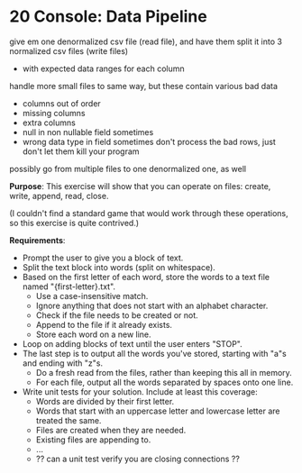 # 20 Console: Data Pipeline


give em one denormalized csv file (read file), and have them split it into 3 normalized csv files (write files)
- with expected data ranges for each column

handle more small files to same way, but these contain various bad data
- columns out of order
- missing columns
- extra columns
- null in non nullable field sometimes
- wrong data type in field sometimes
don't process the bad rows, just don't let them kill your program

possibly go from multiple files to one denormalized one, as well








**Purpose**: This exercise will show that you can operate on files: create, write, append, read, close.

(I couldn't find a standard game that would work through these operations, so this exercise is quite contrived.)

**Requirements**:  
- Prompt the user to give you a block of text.
- Split the text block into words (split on whitespace).
- Based on the first letter of each word, store the words to a text file named "{first-letter}.txt".
  - Use a case-insensitive match.
  - Ignore anything that does not start with an alphabet character.
  - Check if the file needs to be created or not.
  - Append to the file if it already exists.
  - Store each word on a new line.
- Loop on adding blocks of text until the user enters "STOP".
- The last step is to output all the words you've stored, starting with "a"s and ending with "z"s.
  - Do a fresh read from the files, rather than keeping this all in memory.
  - For each file, output all the words separated by spaces onto one line.
- Write unit tests for your solution. Include at least this coverage:
  - Words are divided by their first letter.
  - Words that start with an uppercase letter and lowercase letter are treated the same.
  - Files are created when they are needed.
  - Existing files are appending to.
  - ...
  - ?? can a unit test verify you are closing connections ??
